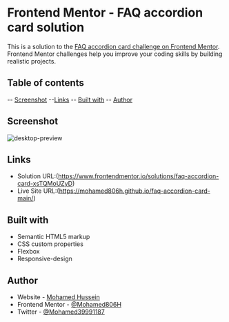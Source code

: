 # Frontend Mentor - FAQ accordion card solution

This is a solution to the [FAQ accordion card challenge on Frontend Mentor](https://www.frontendmentor.io/challenges/faq-accordion-card-XlyjD0Oam). Frontend Mentor challenges help you improve your coding skills by building realistic projects.

## Table of contents

-- [Screenshot](#screenshot)
--[Links](#links)
-- [Built with](#built-with)
-- [Author](#author)

## Screenshot

![desktop-preview](https://user-images.githubusercontent.com/91362640/211087596-313b71b5-9469-4a08-8897-5a649e9bc5cb.jpg)

## Links

- Solution URL:(https://www.frontendmentor.io/solutions/faq-accordion-card-xsTQMoUZyD)
- Live Site URL:(https://mohamed806h.github.io/faq-accordion-card-main/)

## Built with

- Semantic HTML5 markup
- CSS custom properties
- Flexbox
- Responsive-design

## Author

- Website - [Mohamed Hussein](https://mohameds7s-portfolio.netlify.app/)
- Frontend Mentor - [@Mohamed806H](https://www.frontendmentor.io/profile/Mohamed806H)
- Twitter - [@Mohamed39991187](https://www.twitter.com/Mohamed39991187)
